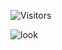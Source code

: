 ![Visitors](https://visitor-badge.laobi.icu/badge?page_id=angel-langdon.visitor-badge)

![look](https://user-images.githubusercontent.com/1387913/87007215-bed2a900-c176-11ea-9bb6-3273562165fe.gif)

<!--
**angel-langdon/angel-langdon** is a ✨ _special_ ✨ repository because its `README.md` (this file) appears on your GitHub profile.

Here are some ideas to get you started:

- 🔭 I’m currently working on ...
- 🌱 I’m currently learning ...
- 👯 I’m looking to collaborate on ...
- 🤔 I’m looking for help with ...
- 💬 Ask me about ...
- 📫 How to reach me: ...
- 😄 Pronouns: ...
- ⚡ Fun fact: ...
-->
